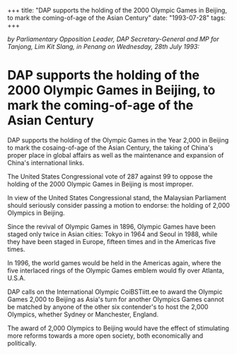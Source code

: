 +++ 
title: "DAP supports the holding of the 2000 Olympic Games in Beijing, to mark the coming-of-age of the Asian Century"
date: "1993-07-28"
tags:
+++

_by Parliamentary Opposition Leader, DAP Secretary-General and MP for Tanjong, Lim Kit Slang, in Penang on Wednesday, 28th July 1993:_

# DAP supports the holding of the 2000 Olympic Games in Beijing, to mark the coming-of-age of the Asian Century

DAP  supports the holding of the Olympic Games in the Year 2,000 in Beijing to mark the cosaing-of-age of the Asian Century, the taking  of  China's  proper place in global affairs  as  well  as the maintenance and expansion of China's international links.</u>

The United States Congressional vote of 287 against 99 to oppose the holding of the 2000 Olympic Games in Beijing is most improper.

In view of the United States Congressional stand, the Malaysian Parliament should seriously consider passing a motion to endorse: the holding of 2,000 Olympics in Beijing.

Since the revival of Olympic Games in 1896, Olympic Games have been staged only twice in Asian cities: Tokyo in 1964 and Seoul in 1988, while they have been staged in Europe, fifteen times and in the Americas five times.

In 1996, the world games would be held in the Americas again, where the five interlaced rings of the Olympic Games emblem would fly over Atlanta, U.S.A.

DAP calls on the International Olympic CoiBSTiitt.ee to award the Olympic Games 2,000 to Beijing as Asia's turn for another Olympics Games cannot be matched by anyone of the other six contender's to host the 2,000 Olympics, whether Sydney or Manchester, England.

The award of 2,000 Olympics to Beijing would have the effect of stimulating more reforms towards a more open society, both economically and politically.
 
